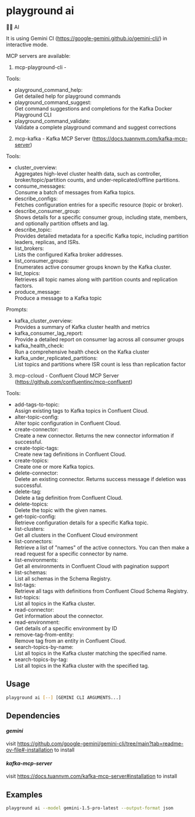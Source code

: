 # playground ai

🧞‍♂️  AI  
  
It is using Gemini CI (https://google-gemini.github.io/gemini-cli/) in interactive mode.  
  
MCP servers are available:  
  
1. mcp-playground-cli -   
  
  Tools:  
  - playground_command_help:  
      Get detailed help for playground commands  
  - playground_command_suggest:  
      Get command suggestions and completions for the Kafka Docker Playground CLI  
  - playground_command_validate:  
      Validate a complete playground command and suggest corrections  
  
2. mcp-kafka - Kafka MCP Server (https://docs.tuannvm.com/kafka-mcp-server)  
  
  Tools:  
  - cluster_overview:  
      Aggregates high-level cluster health data, such as controller, broker/topic/partition counts, and under-replicated/offline partitions.  
  - consume_messages:  
      Consume a batch of messages from Kafka topics.  
  - describe_configs:  
      Fetches configuration entries for a specific resource (topic or broker).  
  - describe_consumer_group:  
      Shows details for a specific consumer group, including state, members, and optionally partition offsets and lag.  
  - describe_topic:  
      Provides detailed metadata for a specific Kafka topic, including partition leaders, replicas, and ISRs.  
  - list_brokers:  
      Lists the configured Kafka broker addresses.  
  - list_consumer_groups:  
      Enumerates active consumer groups known by the Kafka cluster.  
  - list_topics:  
      Retrieves all topic names along with partition counts and replication factors.  
  - produce_message:  
      Produce a message to a Kafka topic  
  
  Prompts:  
  - kafka_cluster_overview:  
      Provides a summary of Kafka cluster health and metrics  
  - kafka_consumer_lag_report:  
      Provide a detailed report on consumer lag across all consumer groups  
  - kafka_health_check:  
      Run a comprehensive health check on the Kafka cluster  
  - kafka_under_replicated_partitions:  
      List topics and partitions where ISR count is less than replication factor  
  
3. mcp-ccloud - Confluent Cloud MCP Server (https://github.com/confluentinc/mcp-confluent)  
  
  Tools:  
  - add-tags-to-topic:  
      Assign existing tags to Kafka topics in Confluent Cloud.  
  - alter-topic-config:  
      Alter topic configuration in Confluent Cloud.  
  - create-connector:  
      Create a new connector. Returns the new connector information if successful.  
  - create-topic-tags:  
      Create new tag definitions in Confluent Cloud.  
  - create-topics:  
      Create one or more Kafka topics.  
  - delete-connector:  
      Delete an existing connector. Returns success message if deletion was successful.  
  - delete-tag:  
      Delete a tag definition from Confluent Cloud.  
  - delete-topics:  
      Delete the topic with the given names.  
  - get-topic-config:  
      Retrieve configuration details for a specific Kafka topic.  
  - list-clusters:  
      Get all clusters in the Confluent Cloud environment  
  - list-connectors:  
      Retrieve a list of "names" of the active connectors. You can then make a read request for a specific connector by name.  
  - list-environments:  
      Get all environments in Confluent Cloud with pagination support  
  - list-schemas:  
      List all schemas in the Schema Registry.  
  - list-tags:  
      Retrieve all tags with definitions from Confluent Cloud Schema Registry.  
  - list-topics:  
      List all topics in the Kafka cluster.  
  - read-connector:  
      Get information about the connector.  
  - read-environment:  
      Get details of a specific environment by ID  
  - remove-tag-from-entity:  
      Remove tag from an entity in Confluent Cloud.  
  - search-topics-by-name:  
      List all topics in the Kafka cluster matching the specified name.  
  - search-topics-by-tag:  
      List all topics in the Kafka cluster with the specified tag.

## Usage

```bash
playground ai [--] [GEMINI CLI ARGUMENTS...]
```

## Dependencies

#### *gemini*

visit https://github.com/google-gemini/gemini-cli/tree/main?tab=readme-ov-file#-installation to install

#### *kafka-mcp-server*

visit https://docs.tuannvm.com/kafka-mcp-server#installation to install

## Examples

```bash
playground ai --model gemini-1.5-pro-latest --output-format json
```


